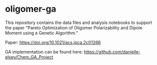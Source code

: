 # oligomer-ga

This repository contains the data files and analysis notebooks to support the paper "Pareto Optimization of Oligomer Polarizability and Dipole Moment using a Genetic Algorithm."

Paper: https://doi.org/10.1021/acs.jpca.2c01266

GA implementation can be found here: https://github.com/danielle-elsey/Chem_GA_Project

